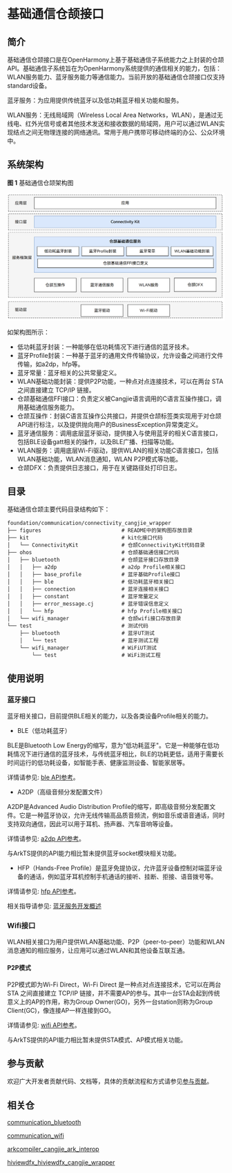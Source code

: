 # 基础通信仓颉接口

## 简介

基础通信仓颉接口是在OpenHarmony上基于基础通信子系统能力之上封装的仓颉API。基础通信子系统旨在为OpenHarmony系统提供的通信相关的能力，包括：WLAN服务能力、蓝牙服务能力等通信能力。当前开放的基础通信仓颉接口仅支持standard设备。

蓝牙服务：为应用提供传统蓝牙以及低功耗蓝牙相关功能和服务。

WLAN服务：无线局域网（Wireless Local Area Networks，WLAN），是通过无线电、红外光信号或者其他技术发送和接收数据的局域网，用户可以通过WLAN实现结点之间无物理连接的网络通讯。常用于用户携带可移动终端的办公、公众环境中。

## 系统架构

**图 1**  基础通信仓颉架构图

![](figures/connectivity_cangjie_wrapper_architecture.png)

如架构图所示：

- 低功耗蓝牙封装：一种能够在低功耗情况下进行通信的蓝牙技术。
- 蓝牙Profile封装：一种基于蓝牙的通用文件传输协议，允许设备之间进行文件传输，如a2dp，hfp等。
- 蓝牙常量：蓝牙相关的公共常量定义。
- WLAN基础功能封装：提供P2P功能，一种点对点连接技术，可以在两台 STA 之间直接建立 TCP/IP 链接。
- 仓颉基础通信FFI接口：负责定义被Cangjie语言调用的C语言互操作接口，调用基础通信服务能力。
- 仓颉互操作：封装C语言互操作公共接口，并提供仓颉标签类实现用于对仓颉API进行标注，以及提供抛向用户的BusinessException异常类定义。
- 蓝牙通信服务：调用底层蓝牙驱动，提供接入与使用蓝牙的相关C语言接口，包括BLE设备gatt相关的操作，以及BLE广播、扫描等功能。
- WLAN服务：调用底层Wi-Fi驱动，提供WLAN的相关功能C语言接口，包括WLAN基础功能，WLAN消息通知，WLAN P2P模式等功能。
- 仓颉DFX：负责提供日志接口，用于在关键路径处打印日志。

## 目录

基础通信仓颉主要代码目录结构如下：

```
foundation/communication/connectivity_cangjie_wrapper
├── figures                          # README中的架构图存放目录
├── kit                              # kit化接口代码
│   └── ConnectivityKit              # 仓颉ConnectivityKit代码目录
├── ohos                             # 仓颉基础通信接口代码
│   ├── bluetooth                    # 仓颉蓝牙接口存放目录
│   │   ├── a2dp                     # a2dp Profile相关接口
│   │   ├── base_profile             # 蓝牙基础Profile接口
│   │   ├── ble                      # 低功耗蓝牙相关接口
│   │   ├── connection               # 蓝牙连接相关接口
│   │   ├── constant                 # 蓝牙常量定义
│   │   ├── error_message.cj         # 蓝牙错误信息定义
│   │   └── hfp                      # hfp Profile相关接口
│   └── wifi_manager                 # 仓颉wifi接口存放目录
└── test                             # 测试代码  
    ├── bluetooth                    # 蓝牙UT测试
    │   └── test                     # 蓝牙测试工程
    └── wifi_manager                 # WiFiUT测试
        └── test                     # WiFi测试工程
```

## 使用说明

### 蓝牙接口

蓝牙相关接口，目前提供BLE相关的能力，以及各类设备Profile相关的能力。

-   BLE（低功耗蓝牙）

BLE是Bluetooth Low Energy的缩写，意为"低功耗蓝牙"。它是一种能够在低功耗情况下进行通信的蓝牙技术，与传统蓝牙相比，BLE的功耗更低，适用于需要长时间运行的低功耗设备，如智能手表、健康监测设备、智能家居等。

详情请参见: [ble API参考](https://gitcode.com/openharmony-sig/arkcompiler_cangjie_ark_interop/blob/master/doc/API_Reference/source_zh_cn/apis/ConnectivityKit/cj-apis-bluetooth-ble.md)。

-   A2DP（高级音频分发配置文件）

A2DP是Advanced Audio Distribution Profile的缩写，即高级音频分发配置文件。它是一种蓝牙协议，允许无线传输高品质音频流，例如音乐或语音通话，同时支持双向通信，因此可以用于耳机、扬声器、汽车音响等设备。

详情请参见: [a2dp API参考](https://gitcode.com/openharmony-sig/arkcompiler_cangjie_ark_interop/blob/master/doc/API_Reference/source_zh_cn/apis/ConnectivityKit/cj-apis-bluetooth-a2dp.md)。

与ArkTS提供的API能力相比暂未提供蓝牙socket模块相关功能。

-   HFP（Hands-Free Profile）是蓝牙免提协议，允许蓝牙设备控制对端蓝牙设备的通话，例如蓝牙耳机控制手机通话的接听、挂断、拒接、语音拨号等。

详情请参见: [hfp API参考](https://gitcode.com/openharmony-sig/arkcompiler_cangjie_ark_interop/blob/master/doc/API_Reference/source_zh_cn/apis/ConnectivityKit/cj-apis-bluetooth-hfp.md)。


相关指导请参见: [蓝牙服务开发概述](https://gitcode.com/openharmony-sig/arkcompiler_cangjie_ark_interop/blob/master/doc/Dev_Guide/source_zh_cn/connectivity/bluetooth/cj-bluetooth-overview.md)

### Wifi接口

WLAN相关接口为用户提供WLAN基础功能、P2P（peer-to-peer）功能和WLAN消息通知的相应服务，让应用可以通过WLAN和其他设备互联互通。

#### P2P模式

P2P模式即为Wi-Fi Direct，Wi-Fi Direct 是一种点对点连接技术，它可以在两台 STA 之间直接建立 TCP/IP 链接，并不需要AP的参与。其中一台STA会起到传统意义上的AP的作用，称为Group Owner(GO)，另外一台station则称为Group Client(GC)，像连接AP一样连接到GO。

详情请参见: [wifi API参考](https://gitcode.com/openharmony-sig/arkcompiler_cangjie_ark_interop/blob/master/doc/API_Reference/source_zh_cn/apis/ConnectivityKit/cj-apis-wifi_manager.md)。

与ArkTS提供的API能力相比暂未提供STA模式、AP模式相关功能。

## 参与贡献

欢迎广大开发者贡献代码、文档等，具体的贡献流程和方式请参见[参与贡献](https://gitcode.com/openharmony/docs/blob/master/zh-cn/contribute/%E5%8F%82%E4%B8%8E%E8%B4%A1%E7%8C%AE.md)。

## 相关仓

[communication_bluetooth](https://gitcode.com/openharmony/communication_bluetooth/blob/master/README_zh.md)

[communication_wifi](https://gitcode.com/openharmony/communication_wifi/blob/master/README_zh.md)

[arkcompiler_cangjie_ark_interop](https://gitcode.com/openharmony-sig/arkcompiler_cangjie_ark_interop/blob/master/README_zh.md)

[hiviewdfx_hiviewdfx_cangjie_wrapper](https://gitcode.com/openharmony-sig/hiviewdfx_hiviewdfx_cangjie_wrapper/blob/master/README_zh.md)